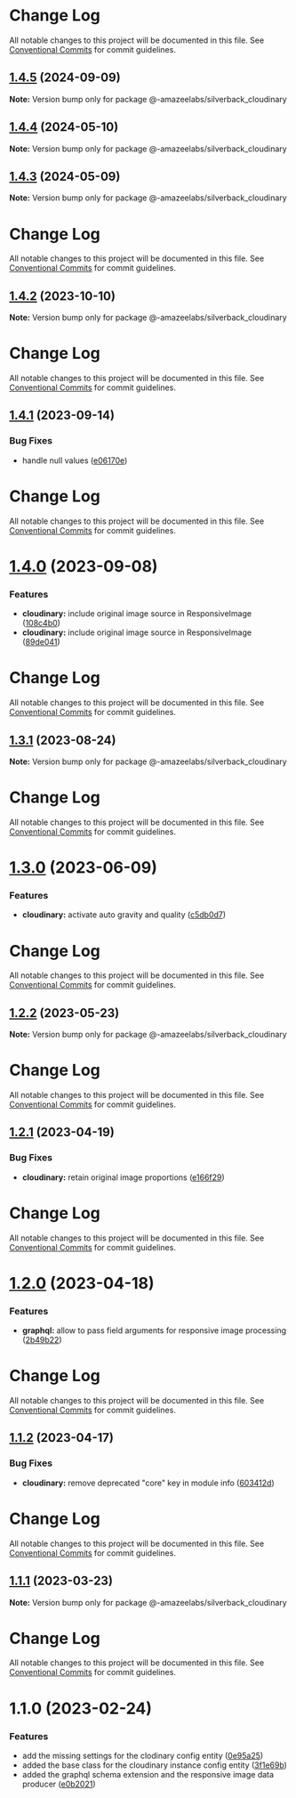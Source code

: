 # Change Log

All notable changes to this project will be documented in this file.
See [Conventional Commits](https://conventionalcommits.org) for commit guidelines.

## [1.4.5](https://github.com/AmazeeLabs/silverback-mono/compare/@-amazeelabs/silverback_cloudinary@1.4.4...@-amazeelabs/silverback_cloudinary@1.4.5) (2024-09-09)

**Note:** Version bump only for package @-amazeelabs/silverback_cloudinary





## [1.4.4](https://github.com/AmazeeLabs/silverback-mono/compare/@-amazeelabs/silverback_cloudinary@1.4.3...@-amazeelabs/silverback_cloudinary@1.4.4) (2024-05-10)

**Note:** Version bump only for package @-amazeelabs/silverback_cloudinary





## [1.4.3](https://github.com/AmazeeLabs/silverback-mono/compare/@-amazeelabs/silverback_cloudinary@1.4.2...@-amazeelabs/silverback_cloudinary@1.4.3) (2024-05-09)

**Note:** Version bump only for package @-amazeelabs/silverback_cloudinary





# Change Log

All notable changes to this project will be documented in this file. See
[Conventional Commits](https://conventionalcommits.org) for commit guidelines.

## [1.4.2](https://github.com/AmazeeLabs/silverback-mono/compare/@-amazeelabs/silverback_cloudinary@1.4.1...@-amazeelabs/silverback_cloudinary@1.4.2) (2023-10-10)

**Note:** Version bump only for package @-amazeelabs/silverback_cloudinary

# Change Log

All notable changes to this project will be documented in this file. See
[Conventional Commits](https://conventionalcommits.org) for commit guidelines.

## [1.4.1](https://github.com/AmazeeLabs/silverback-mono/compare/@-amazeelabs/silverback_cloudinary@1.4.0...@-amazeelabs/silverback_cloudinary@1.4.1) (2023-09-14)

### Bug Fixes

- handle null values
  ([e06170e](https://github.com/AmazeeLabs/silverback-mono/commit/e06170ead0f478fbaa4552263e8dd649b47a0dc3))

# Change Log

All notable changes to this project will be documented in this file. See
[Conventional Commits](https://conventionalcommits.org) for commit guidelines.

# [1.4.0](https://github.com/AmazeeLabs/silverback-mono/compare/@-amazeelabs/silverback_cloudinary@1.3.1...@-amazeelabs/silverback_cloudinary@1.4.0) (2023-09-08)

### Features

- **cloudinary:** include original image source in ResponsiveImage
  ([108c4b0](https://github.com/AmazeeLabs/silverback-mono/commit/108c4b0fa7dd7e98919ce4416417154144d7c8da))
- **cloudinary:** include original image source in ResponsiveImage
  ([89de041](https://github.com/AmazeeLabs/silverback-mono/commit/89de041d3667e3194e8d946391c8f1fe6149a17c))

# Change Log

All notable changes to this project will be documented in this file. See
[Conventional Commits](https://conventionalcommits.org) for commit guidelines.

## [1.3.1](https://github.com/AmazeeLabs/silverback-mono/compare/@-amazeelabs/silverback_cloudinary@1.3.0...@-amazeelabs/silverback_cloudinary@1.3.1) (2023-08-24)

**Note:** Version bump only for package @-amazeelabs/silverback_cloudinary

# Change Log

All notable changes to this project will be documented in this file. See
[Conventional Commits](https://conventionalcommits.org) for commit guidelines.

# [1.3.0](https://github.com/AmazeeLabs/silverback-mono/compare/@-amazeelabs/silverback_cloudinary@1.2.2...@-amazeelabs/silverback_cloudinary@1.3.0) (2023-06-09)

### Features

- **cloudinary:** activate auto gravity and quality
  ([c5db0d7](https://github.com/AmazeeLabs/silverback-mono/commit/c5db0d741ff9487d77c356c88c4ad679abc24538))

# Change Log

All notable changes to this project will be documented in this file. See
[Conventional Commits](https://conventionalcommits.org) for commit guidelines.

## [1.2.2](https://github.com/AmazeeLabs/silverback-mono/compare/@-amazeelabs/silverback_cloudinary@1.2.1...@-amazeelabs/silverback_cloudinary@1.2.2) (2023-05-23)

**Note:** Version bump only for package @-amazeelabs/silverback_cloudinary

# Change Log

All notable changes to this project will be documented in this file. See
[Conventional Commits](https://conventionalcommits.org) for commit guidelines.

## [1.2.1](https://github.com/AmazeeLabs/silverback-mono/compare/@-amazeelabs/silverback_cloudinary@1.2.0...@-amazeelabs/silverback_cloudinary@1.2.1) (2023-04-19)

### Bug Fixes

- **cloudinary:** retain original image proportions
  ([e166f29](https://github.com/AmazeeLabs/silverback-mono/commit/e166f29abd769a8ba41ac9c3ffefe04ba67964cd))

# Change Log

All notable changes to this project will be documented in this file. See
[Conventional Commits](https://conventionalcommits.org) for commit guidelines.

# [1.2.0](https://github.com/AmazeeLabs/silverback-mono/compare/@-amazeelabs/silverback_cloudinary@1.1.2...@-amazeelabs/silverback_cloudinary@1.2.0) (2023-04-18)

### Features

- **graphql:** allow to pass field arguments for responsive image processing
  ([2b49b22](https://github.com/AmazeeLabs/silverback-mono/commit/2b49b22eb735131bb6a399e6dabc790ca9108564))

# Change Log

All notable changes to this project will be documented in this file. See
[Conventional Commits](https://conventionalcommits.org) for commit guidelines.

## [1.1.2](https://github.com/AmazeeLabs/silverback-mono/compare/@-amazeelabs/silverback_cloudinary@1.1.1...@-amazeelabs/silverback_cloudinary@1.1.2) (2023-04-17)

### Bug Fixes

- **cloudinary:** remove deprecated "core" key in module info
  ([603412d](https://github.com/AmazeeLabs/silverback-mono/commit/603412d7b5dd45a6a8134729c0f1ea850aca8f99))

# Change Log

All notable changes to this project will be documented in this file. See
[Conventional Commits](https://conventionalcommits.org) for commit guidelines.

## [1.1.1](https://github.com/AmazeeLabs/silverback-mono/compare/@-amazeelabs/silverback_cloudinary@1.1.0...@-amazeelabs/silverback_cloudinary@1.1.1) (2023-03-23)

**Note:** Version bump only for package @-amazeelabs/silverback_cloudinary

# Change Log

All notable changes to this project will be documented in this file. See
[Conventional Commits](https://conventionalcommits.org) for commit guidelines.

# 1.1.0 (2023-02-24)

### Features

- add the missing settings for the clodinary config entity
  ([0e95a25](https://github.com/AmazeeLabs/silverback-mono/commit/0e95a25b3954dab24db9f3fa97d4216f97b1fcaa))
- added the base class for the cloudinary instance config entity
  ([3f1e69b](https://github.com/AmazeeLabs/silverback-mono/commit/3f1e69b8f770e3aa5e98d0c188d994be8836d4b7))
- added the graphql schema extension and the responsive image data producer
  ([e0b2021](https://github.com/AmazeeLabs/silverback-mono/commit/e0b20216e8eb29b90d7feff70863c59204d179e0))
